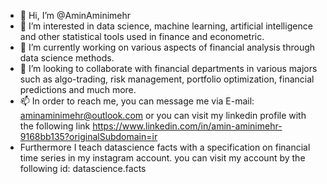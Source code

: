 - 👋 Hi, I’m @AminAminimehr
- 👀 I’m interested in data science, machine learning, artificial intelligence and other statistical tools used in finance and econometric.
- 🌱 I’m currently working on various aspects of financial analysis through data science methods.
- 💞️ I’m looking to collaborate with financial departments in various majors such as algo-trading, risk management, portfolio optimization, financial predictions and much more.
- 📫 In order to reach me, you can message me via E-mail: aminaminimehr@outlook.com or you can visit my linkedin profile with the following link https://www.linkedin.com/in/amin-aminimehr-9168bb135?originalSubdomain=ir
- Furthermore I teach datascience facts with a specification on financial time series in my instagram account. you can visit my account by the following id: datascience.facts

<!---
aminaminimehr/aminaminimehr is a ✨ special ✨ repository because its `README.md` (this file) appears on your GitHub profile.
You can click the Preview link to take a look at your changes.
--->
